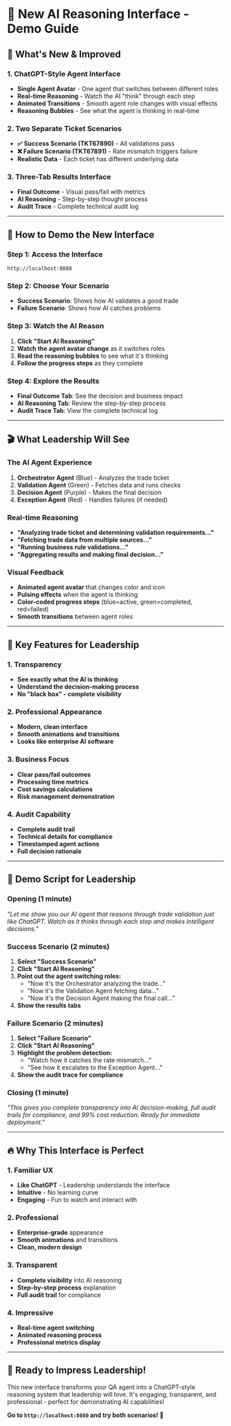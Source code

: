 # 🤖 New AI Reasoning Interface - Demo Guide

## 🎯 **What's New & Improved**

### **1. ChatGPT-Style Agent Interface**
- **Single Agent Avatar** - One agent that switches between different roles
- **Real-time Reasoning** - Watch the AI "think" through each step
- **Animated Transitions** - Smooth agent role changes with visual effects
- **Reasoning Bubbles** - See what the agent is thinking in real-time

### **2. Two Separate Ticket Scenarios**
- **✅ Success Scenario (TKT67890)** - All validations pass
- **❌ Failure Scenario (TKT67891)** - Rate mismatch triggers failure
- **Realistic Data** - Each ticket has different underlying data

### **3. Three-Tab Results Interface**
- **Final Outcome** - Visual pass/fail with metrics
- **AI Reasoning** - Step-by-step thought process
- **Audit Trace** - Complete technical audit log

---

## 🚀 **How to Demo the New Interface**

### **Step 1: Access the Interface**
```
http://localhost:8080
```

### **Step 2: Choose Your Scenario**
- **Success Scenario**: Shows how AI validates a good trade
- **Failure Scenario**: Shows how AI catches problems

### **Step 3: Watch the AI Reason**
1. **Click "Start AI Reasoning"**
2. **Watch the agent avatar change** as it switches roles
3. **Read the reasoning bubbles** to see what it's thinking
4. **Follow the progress steps** as they complete

### **Step 4: Explore the Results**
- **Final Outcome Tab**: See the decision and business impact
- **AI Reasoning Tab**: Review the step-by-step process
- **Audit Trace Tab**: View the complete technical log

---

## 🎬 **What Leadership Will See**

### **The AI Agent Experience**
1. **Orchestrator Agent** (Blue) - Analyzes the trade ticket
2. **Validation Agent** (Green) - Fetches data and runs checks
3. **Decision Agent** (Purple) - Makes the final decision
4. **Exception Agent** (Red) - Handles failures (if needed)

### **Real-time Reasoning**
- **"Analyzing trade ticket and determining validation requirements..."**
- **"Fetching trade data from multiple sources..."**
- **"Running business rule validations..."**
- **"Aggregating results and making final decision..."**

### **Visual Feedback**
- **Animated agent avatar** that changes color and icon
- **Pulsing effects** when the agent is thinking
- **Color-coded progress steps** (blue=active, green=completed, red=failed)
- **Smooth transitions** between agent roles

---

## 💼 **Key Features for Leadership**

### **1. Transparency**
- **See exactly what the AI is thinking**
- **Understand the decision-making process**
- **No "black box" - complete visibility**

### **2. Professional Appearance**
- **Modern, clean interface**
- **Smooth animations and transitions**
- **Looks like enterprise AI software**

### **3. Business Focus**
- **Clear pass/fail outcomes**
- **Processing time metrics**
- **Cost savings calculations**
- **Risk management demonstration**

### **4. Audit Capability**
- **Complete audit trail**
- **Technical details for compliance**
- **Timestamped agent actions**
- **Full decision rationale**

---

## 🎯 **Demo Script for Leadership**

### **Opening (1 minute)**
*"Let me show you our AI agent that reasons through trade validation just like ChatGPT. Watch as it thinks through each step and makes intelligent decisions."*

### **Success Scenario (2 minutes)**
1. **Select "Success Scenario"**
2. **Click "Start AI Reasoning"**
3. **Point out the agent switching roles:**
   - "Now it's the Orchestrator analyzing the trade..."
   - "Now it's the Validation Agent fetching data..."
   - "Now it's the Decision Agent making the final call..."
4. **Show the results tabs**

### **Failure Scenario (2 minutes)**
1. **Select "Failure Scenario"**
2. **Click "Start AI Reasoning"**
3. **Highlight the problem detection:**
   - "Watch how it catches the rate mismatch..."
   - "See how it escalates to the Exception Agent..."
4. **Show the audit trace for compliance**

### **Closing (1 minute)**
*"This gives you complete transparency into AI decision-making, full audit trails for compliance, and 99% cost reduction. Ready for immediate deployment."*

---

## 🔥 **Why This Interface is Perfect**

### **1. Familiar UX**
- **Like ChatGPT** - Leadership understands the interface
- **Intuitive** - No learning curve
- **Engaging** - Fun to watch and interact with

### **2. Professional**
- **Enterprise-grade** appearance
- **Smooth animations** and transitions
- **Clean, modern design**

### **3. Transparent**
- **Complete visibility** into AI reasoning
- **Step-by-step process** explanation
- **Full audit trail** for compliance

### **4. Impressive**
- **Real-time agent switching**
- **Animated reasoning process**
- **Professional metrics display**

---

## 🎯 **Ready to Impress Leadership!**

This new interface transforms your QA agent into a ChatGPT-style reasoning system that leadership will love. It's engaging, transparent, and professional - perfect for demonstrating AI capabilities!

**Go to `http://localhost:8080` and try both scenarios! 🚀**
